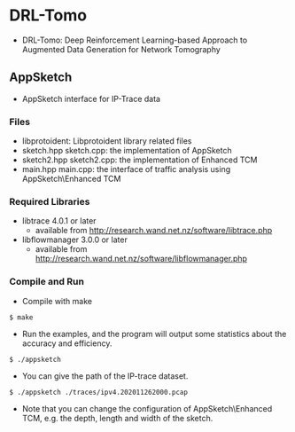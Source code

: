 # DRL-Tomo
- DRL-Tomo: Deep Reinforcement Learning-based Approach to Augmented Data Generation for Network Tomography

## AppSketch
- AppSketch interface for IP-Trace data

### Files
- libprotoident: Libprotoident library related files
- sketch.hpp sketch.cpp: the implementation of AppSketch
- sketch2.hpp sketch2.cpp: the implementation of Enhanced TCM
- main.hpp main.cpp: the interface of traffic analysis using AppSketch\Enhanced TCM

### Required Libraries
- libtrace 4.0.1 or later
  - available from http://research.wand.net.nz/software/libtrace.php
- libflowmanager 3.0.0 or later
  - available from http://research.wand.net.nz/software/libflowmanager.php

### Compile and Run
- Compile with make
```
$ make
```
- Run the examples, and the program will output some statistics about the accuracy and efficiency. 
```
$ ./appsketch
```
- You can give the path of the IP-trace dataset.
```
$ ./appsketch ./traces/ipv4.202011262000.pcap
```
- Note that you can change the configuration of AppSketch\Enhanced TCM, e.g. the depth, length and width of the sketch.


